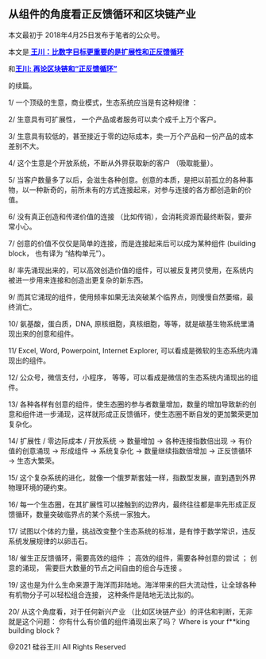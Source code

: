 ## 从组件的角度看正反馈循环和区块链产业

本文最初于 2018年4月25日发布于笔者的公众号。

本文是<strong><a style="color: #0000ff;" href="https://chuan.us/archives/378">
王川：比数字目标更重要的是扩展性和正反馈循环</a></strong>

和<strong><a style="color: #0000ff;" href="https://chuan.us/archives/356">王川: 再论区块链和“正反馈循环”</a></strong>

的续篇。

1/ 一个顶级的生意，商业模式，生态系统应当是有这种规律 ：

2/ 生意具有可扩展性， 一个产品或者服务可以卖个成千上万个客户。

3/ 生意具有较低的，甚至接近于零的边际成本，卖一万个产品和一份产品的成本差别不大。

4/ 这个生意是个开放系统，不断从外界获取新的客户 （吸取能量）。

5/ 当客户数量多了以后，会滋生各种创意。创意的本质，是把以前孤立的各种事物，以一种新奇的，前所未有的方式连接起来，对参与连接的各方都创造新的价值。

6/ 没有真正创造和传递价值的连接 （比如传销），会消耗资源而最终断裂，要非常小心。

7/ 创意的价值不仅仅是简单的连接，而是连接起来后可以成为某种组件 (building block， 也有译为 “结构单元”）。

8/ 率先涌现出来的，可以高效创造价值的组件，可以被反复拷贝使用，在系统内被进一步用来连接和创造出更复杂的新东西。

9/ 而其它涌现的组件，使用频率如果无法突破某个临界点，则慢慢自然萎缩，最终消亡。

10/ 氨基酸，蛋白质，DNA, 原核细胞，真核细胞，等等，就是碳基生物系统里涌现出来的创意和组件。

11/ Excel, Word, Powerpoint, Internet Explorer, 可以看成是微软的生态系统内涌现出的组件。

12/ 公众号，微信支付，小程序， 等等，可以看成是微信的生态系统内涌现出的组件。

13/ 各种各样有创意的组件，使生态圈的参与者数量增加，数量的增加导致新的创意和组件进一步涌现，这样就形成正反馈循环，使生态圈不断自发的更加繁荣更加复杂化。

14/ 扩展性 / 零边际成本 / 开放系统 → 数量增加 → 各种连接指数倍出现 → 有价值的创意涌现 → 形成组件 → 系统复杂化 →
数量继续指数倍增加 → 正反馈循环 → 生态大繁荣。

15/ 这个复杂系统的进化，就像一个俄罗斯套娃一样，指数型发展，直到遇到外界物理环境的硬约束。

16/ 每一个生态圈，在其扩展性可以接触到的边界内，最终往往都是率先形成正反馈循环，数量突破临界点的某个系统一家独大。

17/ 试图以个体的力量，挑战改变整个生态系统的标准，是有悖于数学常识，违反系统发展规律的以卵击石。

18/ 催生正反馈循环，需要高效的组件 ； 高效的组件，需要各种创意的尝试 ； 创意的涌现， 需要巨大数量的节点之间自由的组合与连接 。

19/ 这也是为什么生命来源于海洋而非陆地。海洋带来的巨大流动性，让全球各种有机物分子可以轻松组合连接， 这种条件是陆地无法比拟的。

20/ 从这个角度看，对于任何新兴产业 （比如区块链产业）的评估和判断，无非就是这个问题： 你有什么有价值的组件涌现出来了吗？ Where
is your f**king building block ?

@2021 硅谷王川 All Rights Reserved

